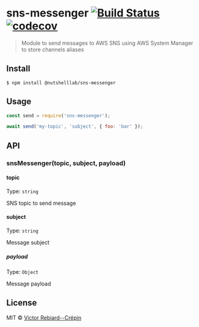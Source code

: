 # sns-messenger [![Build Status](https://travis-ci.org/nutshell-lab/sns-messenger.svg?branch=master)](https://travis-ci.org/nutshell-lab/sns-messenger) [![codecov](https://codecov.io/gh/nutshell-lab/sns-messenger/badge.svg?branch=master)](https://codecov.io/gh/nutshell-lab/sns-messenger?branch=master)

> Module to send messages to AWS SNS using AWS System Manager to store channels aliases


## Install

```
$ npm install @nutshelllab/sns-messenger
```


## Usage

```js
const send = require('sns-messenger');

await send('my-topic', 'subject', { foo: 'bar' });
```


## API

### snsMessenger(topic, subject, payload)

#### topic

Type: `string`

SNS topic to send message

#### subject

Type: `string`

Message subject

##### payload

Type: `Object`

Message payload


## License

MIT © [Victor Rebiard--Crépin](https://nutshell-lab.com)
